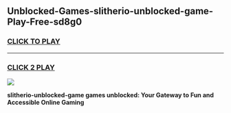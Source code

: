 
## Unblocked-Games-slitherio-unblocked-game-Play-Free-sd8g0
<h3>
<a href="https://premium76.site?title=slitherio-unblocked-game&ref=17A">CLICK TO PLAY</a></h3>
<hr>

<h3>
<a href="https://premium76.site?title=slitherio-unblocked-game&ref=17A">CLICK 2 PLAY</a>
  
</h3>

<a href="https://premium76.site?title=slitherio-unblocked-game&ref=17A"><img src="https://clearcache.store/games.png"></a>


**slitherio-unblocked-game games unblocked: Your Gateway to Fun and Accessible Online Gaming**

